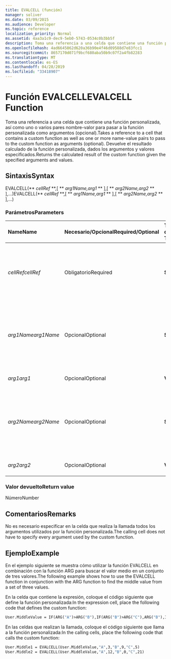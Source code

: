 ```yaml
---
title: EVALCELL (función)
manager: soliver
ms.date: 03/09/2015
ms.audience: Developer
ms.topic: reference
localization_priority: Normal
ms.assetid: 4aa3a1c9-dec9-5eb0-5743-0534c0b3bb5f
description: Toma una referencia a una celda que contiene una función personalizada, así como uno o varios pares nombre-valor para pasar a la función personalizada como argumentos (opcional). Devuelve el resultado calculado de la función personalizada, dados los argumentos y valores especificados.
ms.openlocfilehash: 4ad6645862d620a36b90e4f46d09588d7e83fcc1
ms.sourcegitcommit: 8657170d071f9bcf680aba50b9c07f2a4fb82283
ms.translationtype: MT
ms.contentlocale: es-ES
ms.lasthandoff: 04/28/2019
ms.locfileid: "33418907"
---
```

# <a name="evalcell-function"></a><span data-ttu-id="1efb8-104">Función EVALCELL</span><span class="sxs-lookup"><span data-stu-id="1efb8-104">EVALCELL Function</span></span>

<span data-ttu-id="1efb8-105">Toma una referencia a una celda que contiene una función personalizada, así como uno o varios pares nombre-valor para pasar a la función personalizada como argumentos (opcional).</span><span class="sxs-lookup"><span data-stu-id="1efb8-105">Takes a reference to a cell that contains a custom function as well as one or more name-value pairs to pass to the custom function as arguments (optional).</span></span> <span data-ttu-id="1efb8-106">Devuelve el resultado calculado de la función personalizada, dados los argumentos y valores especificados.</span><span class="sxs-lookup"><span data-stu-id="1efb8-106">Returns the calculated result of the custom function given the specified arguments and values.</span></span>
  
## <a name="syntax"></a><span data-ttu-id="1efb8-107">Sintaxis</span><span class="sxs-lookup"><span data-stu-id="1efb8-107">Syntax</span></span>

<span data-ttu-id="1efb8-108">EVALCELL(\*\* *cellRef* \*\*,[ \*\* *arg1Name,arg1* \*\* ],[ \*\* *arg2Name,arg2* \*\* ],...)</span><span class="sxs-lookup"><span data-stu-id="1efb8-108">EVALCELL(\*\* *cellRef* \*\*,[ \*\* *arg1Name,arg1* \*\* ],[ \*\* *arg2Name,arg2* \*\* ],…)</span></span> 
  
### <a name="parameters"></a><span data-ttu-id="1efb8-109">Parámetros</span><span class="sxs-lookup"><span data-stu-id="1efb8-109">Parameters</span></span>

|<span data-ttu-id="1efb8-110">**Name**</span><span class="sxs-lookup"><span data-stu-id="1efb8-110">**Name**</span></span>|<span data-ttu-id="1efb8-111">**Necesario/Opcional**</span><span class="sxs-lookup"><span data-stu-id="1efb8-111">**Required/Optional**</span></span>|<span data-ttu-id="1efb8-112">**Tipo de datos**</span><span class="sxs-lookup"><span data-stu-id="1efb8-112">**Data Type**</span></span>|<span data-ttu-id="1efb8-113">**Descripción**</span><span class="sxs-lookup"><span data-stu-id="1efb8-113">**Description**</span></span>|
|:-----|:-----|:-----|:-----|
| <span data-ttu-id="1efb8-114">_cellRef_</span><span class="sxs-lookup"><span data-stu-id="1efb8-114">_cellRef_</span></span> <br/> |<span data-ttu-id="1efb8-115">Obligatorio</span><span class="sxs-lookup"><span data-stu-id="1efb8-115">Required</span></span>  <br/> |<span data-ttu-id="1efb8-116">**String**</span><span class="sxs-lookup"><span data-stu-id="1efb8-116">**String**</span></span> <br/> |<span data-ttu-id="1efb8-117">Referencia a una celda que contiene la función personalizada.</span><span class="sxs-lookup"><span data-stu-id="1efb8-117">A reference to the cell that contains the custom function.</span></span> <span data-ttu-id="1efb8-118">Se permiten referencias entre hojas.</span><span class="sxs-lookup"><span data-stu-id="1efb8-118">Cross-sheet references are allowed.</span></span>  <br/> |
| <span data-ttu-id="1efb8-119">_arg1Name_</span><span class="sxs-lookup"><span data-stu-id="1efb8-119">_arg1Name_</span></span> <br/> |<span data-ttu-id="1efb8-120">Opcional</span><span class="sxs-lookup"><span data-stu-id="1efb8-120">Optional</span></span>  <br/> |<span data-ttu-id="1efb8-121">**String**</span><span class="sxs-lookup"><span data-stu-id="1efb8-121">**String**</span></span> <br/> |<span data-ttu-id="1efb8-122">Nombre del primer argumento que se va a pasar a la función personalizada.</span><span class="sxs-lookup"><span data-stu-id="1efb8-122">The name of the first argument to be passed to the custom function.</span></span> <span data-ttu-id="1efb8-123">Se permiten espacios.</span><span class="sxs-lookup"><span data-stu-id="1efb8-123">Spaces are allowed.</span></span>  <br/> |
| <span data-ttu-id="1efb8-124">_arg1_</span><span class="sxs-lookup"><span data-stu-id="1efb8-124">_arg1_</span></span> <br/> |<span data-ttu-id="1efb8-125">Opcional</span><span class="sxs-lookup"><span data-stu-id="1efb8-125">Optional</span></span>  <br/> |<span data-ttu-id="1efb8-126">**Varía**</span><span class="sxs-lookup"><span data-stu-id="1efb8-126">**Varies**</span></span> <br/> |<span data-ttu-id="1efb8-127">Valor del _parámetro arg1._</span><span class="sxs-lookup"><span data-stu-id="1efb8-127">Value of the  _arg1_ parameter.</span></span>  <br/> |
| <span data-ttu-id="1efb8-128">_arg2Name_</span><span class="sxs-lookup"><span data-stu-id="1efb8-128">_arg2Name_</span></span> <br/> |<span data-ttu-id="1efb8-129">Opcional</span><span class="sxs-lookup"><span data-stu-id="1efb8-129">Optional</span></span>  <br/> |<span data-ttu-id="1efb8-130">**String**</span><span class="sxs-lookup"><span data-stu-id="1efb8-130">**String**</span></span> <br/> |<span data-ttu-id="1efb8-131">Nombre del segundo argumento que se va a pasar a la función personalizada.</span><span class="sxs-lookup"><span data-stu-id="1efb8-131">The name of the second argument to be passed to the custom function.</span></span> <span data-ttu-id="1efb8-132">Se permiten espacios.</span><span class="sxs-lookup"><span data-stu-id="1efb8-132">Spaces are allowed.</span></span>  <br/> |
| <span data-ttu-id="1efb8-133">_arg2_</span><span class="sxs-lookup"><span data-stu-id="1efb8-133">_arg2_</span></span> <br/> |<span data-ttu-id="1efb8-134">Opcional</span><span class="sxs-lookup"><span data-stu-id="1efb8-134">Optional</span></span>  <br/> |<span data-ttu-id="1efb8-135">**Varía**</span><span class="sxs-lookup"><span data-stu-id="1efb8-135">**Varies**</span></span> <br/> |<span data-ttu-id="1efb8-136">Valor del _parámetro arg2._</span><span class="sxs-lookup"><span data-stu-id="1efb8-136">Value of the  _arg2_ parameter.</span></span>  <br/> |
   
### <a name="return-value"></a><span data-ttu-id="1efb8-137">Valor devuelto</span><span class="sxs-lookup"><span data-stu-id="1efb8-137">Return value</span></span>

<span data-ttu-id="1efb8-138">Número</span><span class="sxs-lookup"><span data-stu-id="1efb8-138">Number</span></span>
  
## <a name="remarks"></a><span data-ttu-id="1efb8-139">Comentarios</span><span class="sxs-lookup"><span data-stu-id="1efb8-139">Remarks</span></span>

<span data-ttu-id="1efb8-140">No es necesario especificar en la celda que realiza la llamada todos los argumentos utilizados por la función personalizada.</span><span class="sxs-lookup"><span data-stu-id="1efb8-140">The calling cell does not have to specify every argument used by the custom function.</span></span> 
  
## <a name="example"></a><span data-ttu-id="1efb8-141">Ejemplo</span><span class="sxs-lookup"><span data-stu-id="1efb8-141">Example</span></span>

<span data-ttu-id="1efb8-142">En el ejemplo siguiente se muestra cómo utilizar la función EVALCELL en combinación con la función ARG para buscar el valor medio en un conjunto de tres valores.</span><span class="sxs-lookup"><span data-stu-id="1efb8-142">The following example shows how to use the EVALCELL function in conjunction with the ARG function to find the middle value from a set of three values.</span></span> 
  
<span data-ttu-id="1efb8-143">En la celda que contiene la expresión, coloque el código siguiente que define la función personalizada:</span><span class="sxs-lookup"><span data-stu-id="1efb8-143">In the expression cell, place the following code that defines the custom function:</span></span> 
  
```vb
User.MiddleValue = IF(ARG("A")>ARG("B"),IF(ARG("B")>ARG("C"),ARG("B"),IF(ARG("A")>ARG("C"),ARG("C"),ARG("A"))),IF(ARG("A")>ARG("C"),ARG("A"),IF(ARG("B")>ARG("C"),ARG("C"),ARG("B"))))
```

<span data-ttu-id="1efb8-144">En las celdas que realizan la llamada, coloque el código siguiente que llama a la función personalizada:</span><span class="sxs-lookup"><span data-stu-id="1efb8-144">In the calling cells, place the following code that calls the custom function:</span></span>
  
```vb
User.Middle1 = EVALCELL(User.MiddleValue,"A",3,"B",9,"C",5) 
User.Middle2 = EVALCELL(User.MiddleValue,"A",12,"B",0,"C",21) 

```


